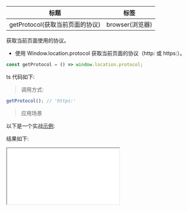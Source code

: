 | 标题                            | 标签            |
| ------------------------------- | --------------- |
| getProtocol(获取当前页面的协议) | browser(浏览器) |

获取当前页面使用的协议。

- 使用 Window.location.protocol 获取当前页面的协议（http: 或 https:）。

```js
const getProtocol = () => window.location.protocol;
```

ts 代码如下:

<div class="code-editor" data-url="codes/javascript/ts/get-protocol.ts" data-language="typescript"></div>

> 调用方式:

```js
getProtocol(); // 'https:'
```

> 应用场景

以下是一个实战<a href="codes/javascript/html/get-protocol.html" target="_blank" rel="noopener noreferrer">示例</a>:

<div class="code-editor" data-url="codes/javascript/html/get-protocol.html" data-language="html"></div>

结果如下:

<iframe src="codes/javascript/html/get-protocol.html"></iframe>
